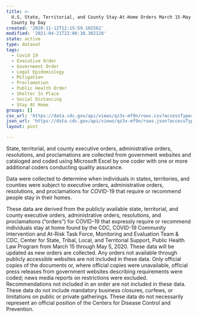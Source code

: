 ```yaml
---
title: >-
  U.S. State, Territorial, and County Stay-At-Home Orders March 15-May 5 by
  County by Day
created: '2020-11-12T12:15:59.102562'
modified: '2021-04-21T22:06:38.302128'
state: active
type: dataset
tags:
  - Covid 19
  - Executive Order
  - Government Order
  - Legal Epidemiology
  - Mitigation
  - Proclamation
  - Public Health Order
  - Shelter In Place
  - Social Distancing
  - Stay At Home
groups: []
csv_url: 'https://data.cdc.gov/api/views/qz3x-mf9n/rows.csv?accessType=DOWNLOAD'
json_url: 'https://data.cdc.gov/api/views/qz3x-mf9n/rows.json?accessType=DOWNLOAD'
layout: post

---
```

State, territorial, and county executive orders, administrative orders, resolutions, and proclamations are collected from government websites and cataloged and coded using Microsoft Excel by one coder with one or more additional coders conducting quality assurance.

Data were collected to determine when individuals in states, territories, and counties were subject to executive orders, administrative orders, resolutions, and proclamations for COVID-19 that require or recommend people stay in their homes.

These data are derived from the publicly available state, territorial, and county executive orders, administrative orders, resolutions, and proclamations (“orders”) for COVID-19 that expressly require or recommend individuals stay at home found by the CDC, COVID-19 Community Intervention and At-Risk Task Force, Monitoring and Evaluation Team & CDC, Center for State, Tribal, Local, and Territorial Support, Public Health Law Program from March 15 through May 5, 2020. These data will be updated as new orders are collected. Any orders not available through publicly accessible websites are not included in these data. Only official copies of the documents or, where official copies were unavailable, official press releases from government websites describing requirements were coded; news media reports on restrictions were excluded. Recommendations not included in an order are not included in these data. These data do not include mandatory business closures, curfews, or limitations on public or private gatherings. These data do not necessarily represent an official position of the Centers for Disease Control and Prevention.
